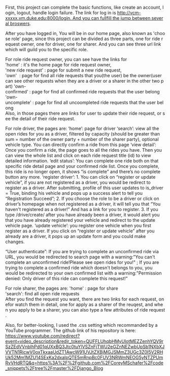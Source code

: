 First, this project can complete the basic functions, like create an account, login, logout, handle login failure. The link for log in is http://vcm-xxxxx.vm.duke.edu:8000/login. And you can fullfill the jump between several broswers.

After you have logged in, You will be in our home page, also known as 'choose role' page, since this project can be divided as three parts, one for ride request owner, one for driver, one for sharer. And you can see three url link which will guild you to the specific role.

For role ride request owner, you can see have the links for 
'home' : it's the home page for ride request owner,
'new ride request' : page for submit a new ride request, 
'own'  : page for find all ride requests that you(the user) be the owner(user can see other requests when they are a driver or a sharer in the other two part)
'own-confirmed' : page for find all confirmed ride requests that the user belong
'own-uncomplete' : page for find all uncoompleted ride requests that the user belong
Also, in those pages there are links for user to update their ride request, or see the detail of their ride request.

For role driver, the pages are:
‘home’: page for driver
‘search’: view all the open rides for you as a driver, filtered by capacity (should be greater than sum = number of the owner party + number of the sharer party), optional vehicle type. You can directly confirm a ride from this page
‘view detail’: Once you confirm a ride, the page goes to all the rides you have. Then you can view the whole list and click on each ride request title (id) to view detailed information.
‘edit status’: You can complete one ride both on that specific ride detail page and your confirmed ride list. Once you complete, this ride is no longer open, it shows “is complete” and there’s no complete button any more.
‘register driver’: 1. You can click on “register or update vehicle”, if you are not registered as a driver, you would be redirect to register as a driver. After submitting, profile of this user updates to is_driver = True, binding his vehicle and pops up a success alert to tell you “Registration Succeed”; 2. If you choose the role to be a driver or click on driver’s homepage when not registered as a driver, it will tell you that “You haven't registered as a driver!” And has a link for you to register. 3. If you type /drive/create/ after you have already been a driver, it would alert you that you have already registered your vehicle and redirect to the update vehicle page.
‘update vehicle’: you register one vehicle when you first register as a driver. If you click on “register or update vehicle” after you already are a driver, it pops up an update form and you could make changes.

“User authenticate”: If you are trying to complete an unconfirmed ride via URL, you would be redirected to search page with a warning:"You can't complete an unconfirmed ride!Please see open rides for you!" ; If you are trying to complete a confirmed ride which doesn't belongs to you, you would be redirected to your own confirmed list with a warning:"Permission denied: Only driver of this ride can complete this request!"

For role sharer, the pages are:
'home' : page for share
'search': find all open ride requests
After you find the request you want, there are two links for each request, onefor watch them in detail, one for apply as a sharer of the reuqest, and when you apply to be a sharer, you can also type a few attributes of ride request.



Also, for better-looking, I used the .css setting which recommanded by a YouTube programmer. The github link of his repository is here:
 https://www.youtube.com/redirect?event=video_description&redir_token=QUFFLUhqbHMyUlotMEZZenhYQV9rSzZEdVVnblhPd01qUXxBQ3Jtc0tuYlVSZnFjTWU2eGZnNEZwbUpSb1NXbXJVVTN1RjcwV0oxTkxaaUdZT1AwcW91UVJtZXBjMGJSMmZ3UGc3Z0I5V2RHUk52Mm1MZU14SExKa2dxalpQTE5mRnpBc0FUV3NRWmNEOG5yNTZPUmRvVHdRTQ&q=https%3A%2F%2Fgithub.com%2FCoreyMSchafer%2Fcode_snippets%2Ftree%2Fmaster%2FDjango_Blog
